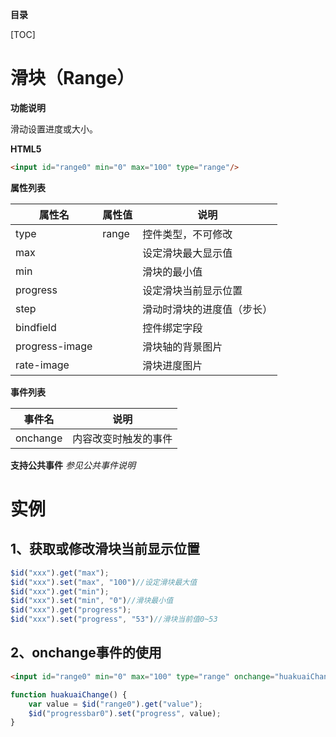 **目录**

[TOC]

# 滑块（Range）

**功能说明**

滑动设置进度或大小。

**HTML5**

```html
<input id="range0" min="0" max="100" type="range"/>
```

**属性列表**

| 属性名 | 属性值 | 说明 |
| ------------ | ------------ | ------------ |
| type | range | 控件类型，不可修改 |
| max |   | 设定滑块最大显示值 |
| min |   | 滑块的最小值 |
| progress |   | 设定滑块当前显示位置 |
| step |   | 滑动时滑块的进度值（步长） |
| bindfield |   | 控件绑定字段 |
| progress-image |   | 滑块轴的背景图片 |
| rate-image |   | 滑块进度图片 |

**事件列表**

| 事件名 | 说明 |
| ------------ | ------------ |
| onchange | 内容改变时触发的事件 |

**支持公共事件**
*参见公共事件说明*

# 实例

## 1、获取或修改滑块当前显示位置
```javascript
$id("xxx").get("max");
$id("xxx").set("max", "100")//设定滑块最大值
$id("xxx").get("min");
$id("xxx").set("min", "0")//滑块最小值
$id("xxx").get("progress");
$id("xxx").set("progress", "53")//滑块当前值0~53
```

## 2、onchange事件的使用
```html
<input id="range0" min="0" max="100" type="range" onchange="huakuaiChange()"/>
```
```javascript
function huakuaiChange() {
	var value = $id("range0").get("value");
	$id("progressbar0").set("progress", value);
}
```

